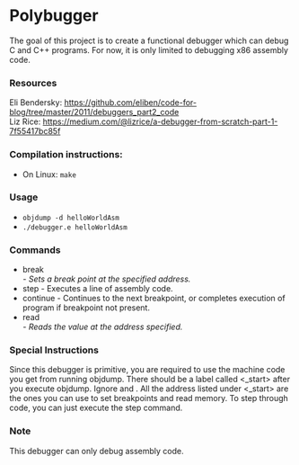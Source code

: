 # Polybugger
The goal of this project is to create a functional debugger which can debug C and C++ programs. For now, it is only limited to debugging x86 assembly code.

### Resources
Eli Bendersky: https://github.com/eliben/code-for-blog/tree/master/2011/debuggers_part2_code  
Liz Rice: https://medium.com/@lizrice/a-debugger-from-scratch-part-1-7f55417bc85f  

### Compilation instructions:
- On Linux: ```make```

### Usage
- `objdump -d helloWorldAsm`
- `./debugger.e helloWorldAsm`

### Commands
- break <Address> - Sets a break point at the specified address.
- step - Executes a line of assembly code.
- continue - Continues to the next breakpoint, or completes execution of program if breakpoint not present.
- read <Address> - Reads the value at the address specified.

### Special Instructions
Since this debugger is primitive, you are required to use the machine code you get from running objdump.
There should be a label called <_start> after you execute objdump. Ignore <message> and <message2>.
All the address listed under <_start> are the ones you can use to set breakpoints and read memory. To
step through code, you can just execute the step command.

### Note
This debugger can only debug assembly code.  

